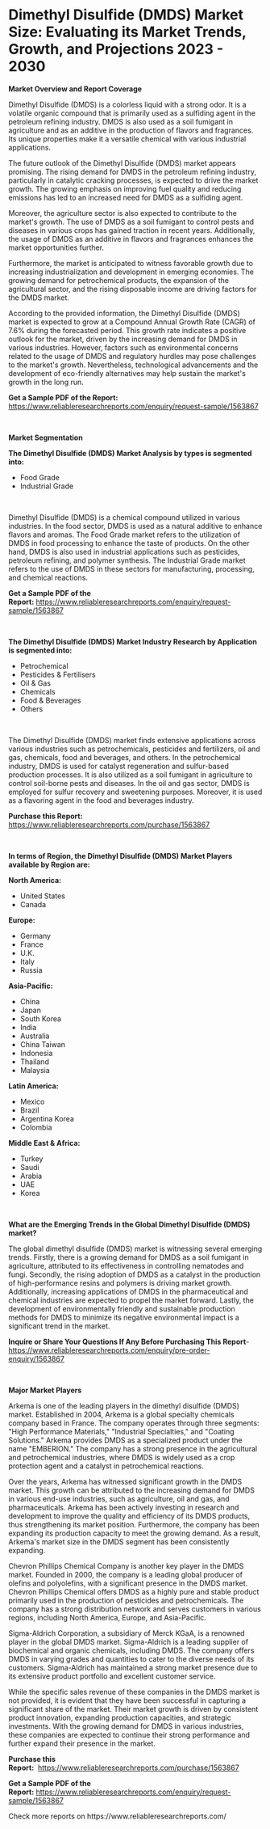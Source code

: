 <p><h1>Dimethyl Disulfide (DMDS) Market Size: Evaluating its Market Trends, Growth, and Projections 2023 - 2030</h1></p><p><strong>Market Overview and Report Coverage</strong></p>
<p><p>Dimethyl Disulfide (DMDS) is a colorless liquid with a strong odor. It is a volatile organic compound that is primarily used as a sulfiding agent in the petroleum refining industry. DMDS is also used as a soil fumigant in agriculture and as an additive in the production of flavors and fragrances. Its unique properties make it a versatile chemical with various industrial applications.</p><p>The future outlook of the Dimethyl Disulfide (DMDS) market appears promising. The rising demand for DMDS in the petroleum refining industry, particularly in catalytic cracking processes, is expected to drive the market growth. The growing emphasis on improving fuel quality and reducing emissions has led to an increased need for DMDS as a sulfiding agent.</p><p>Moreover, the agriculture sector is also expected to contribute to the market's growth. The use of DMDS as a soil fumigant to control pests and diseases in various crops has gained traction in recent years. Additionally, the usage of DMDS as an additive in flavors and fragrances enhances the market opportunities further.</p><p>Furthermore, the market is anticipated to witness favorable growth due to increasing industrialization and development in emerging economies. The growing demand for petrochemical products, the expansion of the agricultural sector, and the rising disposable income are driving factors for the DMDS market.</p><p>According to the provided information, the Dimethyl Disulfide (DMDS) market is expected to grow at a Compound Annual Growth Rate (CAGR) of 7.6% during the forecasted period. This growth rate indicates a positive outlook for the market, driven by the increasing demand for DMDS in various industries. However, factors such as environmental concerns related to the usage of DMDS and regulatory hurdles may pose challenges to the market's growth. Nevertheless, technological advancements and the development of eco-friendly alternatives may help sustain the market's growth in the long run.</p></p>
<p><strong>Get a Sample PDF of the Report:</strong> <a href="https://www.reliableresearchreports.com/enquiry/request-sample/1563867">https://www.reliableresearchreports.com/enquiry/request-sample/1563867</a></p>
<p>&nbsp;</p>
<p><strong>Market Segmentation</strong></p>
<p><strong>The Dimethyl Disulfide (DMDS) Market Analysis by types is segmented into:</strong></p>
<p><ul><li>Food Grade</li><li>Industrial Grade</li></ul></p>
<p>&nbsp;</p>
<p><p>Dimethyl Disulfide (DMDS) is a chemical compound utilized in various industries. In the food sector, DMDS is used as a natural additive to enhance flavors and aromas. The Food Grade market refers to the utilization of DMDS in food processing to enhance the taste of products. On the other hand, DMDS is also used in industrial applications such as pesticides, petroleum refining, and polymer synthesis. The Industrial Grade market refers to the use of DMDS in these sectors for manufacturing, processing, and chemical reactions.</p></p>
<p><strong>Get a Sample PDF of the Report:</strong>&nbsp;<a href="https://www.reliableresearchreports.com/enquiry/request-sample/1563867">https://www.reliableresearchreports.com/enquiry/request-sample/1563867</a></p>
<p>&nbsp;</p>
<p><strong>The Dimethyl Disulfide (DMDS) Market Industry Research by Application is segmented into:</strong></p>
<p><ul><li>Petrochemical</li><li>Pesticides & Fertilisers</li><li>Oil & Gas</li><li>Chemicals</li><li>Food & Beverages</li><li>Others</li></ul></p>
<p>&nbsp;</p>
<p><p>The Dimethyl Disulfide (DMDS) market finds extensive applications across various industries such as petrochemicals, pesticides and fertilizers, oil and gas, chemicals, food and beverages, and others. In the petrochemical industry, DMDS is used for catalyst regeneration and sulfur-based production processes. It is also utilized as a soil fumigant in agriculture to control soil-borne pests and diseases. In the oil and gas sector, DMDS is employed for sulfur recovery and sweetening purposes. Moreover, it is used as a flavoring agent in the food and beverages industry.</p></p>
<p><strong>Purchase this Report:</strong>&nbsp; <a href="https://www.reliableresearchreports.com/purchase/1563867">https://www.reliableresearchreports.com/purchase/1563867</a></p>
<p>&nbsp;</p>
<p><strong>In terms of Region, the Dimethyl Disulfide (DMDS) Market Players available by Region are:</strong></p>
<p>
    <p> <strong> North America: </strong>
        <ul>
            <li>United States</li>
            <li>Canada</li>
        </ul>
        </p> 
    <p> <strong> Europe: </strong>
        <ul>
            <li>Germany</li>
            <li>France</li>
            <li>U.K.</li>
            <li>Italy</li>
            <li>Russia</li>
        </ul>
        </p> 
    <p> <strong> Asia-Pacific: </strong>
        <ul>
            <li>China</li>
            <li>Japan</li>
            <li>South Korea</li>
            <li>India</li>
            <li>Australia</li>
            <li>China Taiwan</li>
            <li>Indonesia</li>
            <li>Thailand</li>
            <li>Malaysia</li>
        </ul>
        </p> 
    <p> <strong> Latin America: </strong>
        <ul>
            <li>Mexico</li>
            <li>Brazil</li>
            <li>Argentina Korea</li>
            <li>Colombia</li>
        </ul>
        </p> 
    <p> <strong> Middle East & Africa: </strong>
        <ul>
            <li>Turkey</li>
            <li>Saudi</li>
            <li>Arabia</li>
            <li>UAE</li>
            <li>Korea</li>
        </ul>
    </p>
    </p>
<p>&nbsp;</p>
<p><strong>What are the Emerging Trends in the Global Dimethyl Disulfide (DMDS) market?</strong></p>
<p><p>The global dimethyl disulfide (DMDS) market is witnessing several emerging trends. Firstly, there is a growing demand for DMDS as a soil fumigant in agriculture, attributed to its effectiveness in controlling nematodes and fungi. Secondly, the rising adoption of DMDS as a catalyst in the production of high-performance resins and polymers is driving market growth. Additionally, increasing applications of DMDS in the pharmaceutical and chemical industries are expected to propel the market forward. Lastly, the development of environmentally friendly and sustainable production methods for DMDS to minimize its negative environmental impact is a significant trend in the market.</p></p>
<p><strong>Inquire or Share Your Questions If Any Before Purchasing This Report</strong>- <a href="https://www.reliableresearchreports.com/enquiry/pre-order-enquiry/1563867">https://www.reliableresearchreports.com/enquiry/pre-order-enquiry/1563867</a></p>
<p>&nbsp;</p>
<p><strong>Major Market Players</strong></p>
<p><p>Arkema is one of the leading players in the dimethyl disulfide (DMDS) market. Established in 2004, Arkema is a global specialty chemicals company based in France. The company operates through three segments: "High Performance Materials," "Industrial Specialties," and "Coating Solutions." Arkema provides DMDS as a specialized product under the name "EMBERION." The company has a strong presence in the agricultural and petrochemical industries, where DMDS is widely used as a crop protection agent and a catalyst in petrochemical reactions.</p><p>Over the years, Arkema has witnessed significant growth in the DMDS market. This growth can be attributed to the increasing demand for DMDS in various end-use industries, such as agriculture, oil and gas, and pharmaceuticals. Arkema has been actively investing in research and development to improve the quality and efficiency of its DMDS products, thus strengthening its market position. Furthermore, the company has been expanding its production capacity to meet the growing demand. As a result, Arkema's market size in the DMDS segment has been consistently expanding.</p><p>Chevron Phillips Chemical Company is another key player in the DMDS market. Founded in 2000, the company is a leading global producer of olefins and polyolefins, with a significant presence in the DMDS market. Chevron Phillips Chemical offers DMDS as a highly pure and stable product primarily used in the production of pesticides and petrochemicals. The company has a strong distribution network and serves customers in various regions, including North America, Europe, and Asia-Pacific.</p><p>Sigma-Aldrich Corporation, a subsidiary of Merck KGaA, is a renowned player in the global DMDS market. Sigma-Aldrich is a leading supplier of biochemical and organic chemicals, including DMDS. The company offers DMDS in varying grades and quantities to cater to the diverse needs of its customers. Sigma-Aldrich has maintained a strong market presence due to its extensive product portfolio and excellent customer service.</p><p>While the specific sales revenue of these companies in the DMDS market is not provided, it is evident that they have been successful in capturing a significant share of the market. Their market growth is driven by consistent product innovation, expanding production capacities, and strategic investments. With the growing demand for DMDS in various industries, these companies are expected to continue their strong performance and further expand their presence in the market.</p></p>
<p><strong>Purchase this Report:</strong>&nbsp;&nbsp;<a href="https://www.reliableresearchreports.com/purchase/1563867">https://www.reliableresearchreports.com/purchase/1563867</a></p>
<p></p>
<p><strong>Get a Sample PDF of the Report:</strong>&nbsp;<a href="https://www.reliableresearchreports.com/enquiry/request-sample/1563867">https://www.reliableresearchreports.com/enquiry/request-sample/1563867</a></p>
<p>Check more reports on https://www.reliableresearchreports.com/</p>